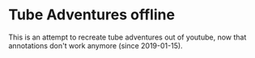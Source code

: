 # Tube Adventures offline

This is an attempt to recreate tube adventures out of youtube, now that annotations don't work anymore (since 2019-01-15).
